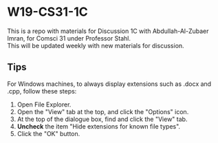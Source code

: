 # W19-CS31-1C

This is a repo with materials for Discussion 1C with Abdullah-Al-Zubaer Imran, for Comsci 31 under Professor Stahl.  
This will be updated weekly with new materials for discussion.
  
## Tips

For Windows machines, to always display extensions such as .docx and .cpp, follow these steps:
1. Open File Explorer.
2. Open the "View" tab at the top, and click the "Options" icon.
3. At the top of the dialogue box, find and click the "View" tab.
4. **Uncheck** the item "Hide extensions for known file types".
5. Click the "OK" button.